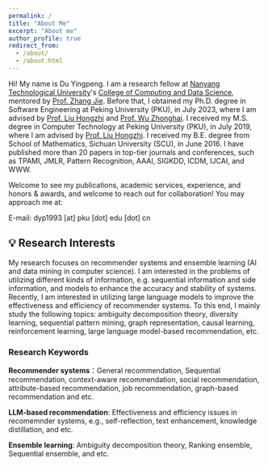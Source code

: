 ```yaml
---
permalink: /
title: "About Me"
excerpt: "About me"
author_profile: true
redirect_from: 
  - /about/
  - /about.html
---
```


Hi! My name is Du Yingpeng. I am a research fellow at [Nanyang Technological University](https://www.ntu.edu.sg/)'s [College of Computing and Data Science](https://www.ntu.edu.sg/computing), mentored by [Prof. Zhang Jie](https://personal.ntu.edu.sg/zhangj/). Before that, I obtained my Ph.D. degree in Software Engineering at Peking University (PKU), in July 2023, where I am advised by [Prof. Liu Hongzhi](https://www.ss.pku.edu.cn/teacherteam/teacherlist/2267-%E5%88%98%E5%AE%8F%E5%BF%97.html) and [Prof. Wu Zhonghai](https://www.ss.pku.edu.cn/teacherteam/teacherlist/1669-%E5%90%B4%E4%B8%AD%E6%B5%B7.html). I received my M.S. degree in Computer Technology at Peking University (PKU), in July 2019, where I am advised by [Prof. Liu Hongzhi](https://www.ss.pku.edu.cn/teacherteam/teacherlist/2267-%E5%88%98%E5%AE%8F%E5%BF%97.html).
I received my B.E. degree from School of Mathematics, Sichuan University (SCU), in June 2016. I have published more than 20 papers in top-tier journals and conferences, such as TPAMI, JMLR, Pattern Recognition, AAAI, SIGKDD, ICDM, IJCAI, and WWW.





Welcome to see my publications, academic services, experience, and honors & awards, and welcome to reach out for collaboration! You may approach me at:

E-mail: dyp1993 [at] pku [dot] edu [dot] cn

## 💡 Research Interests

My research focuses on recommender systems and ensemble learning (AI and data mining in computer science). I am interested in the problems of utilizing different kinds of information, e.g. sequential information and side information, and models to enhance the accuracy and stability of systems. Recently, I am interested in utilizing large language models to improve the effectiveness and efficiency of recommender systems. To this end, I mainly study the following topics: ambiguity decomposition theory, diversity learning, sequential pattern mining, graph representation, causal learning, reinforcement learning, large language model-based recommendation, etc.

### Research Keywords
**Recommender systems**：General recommendation, Sequential recommendation, context-aware recommendation, social recommendation, attribute-based recommendation, job recommendation, graph-based recommendation and etc. 

**LLM-based recommendation**: Effectiveness and efficiency issues in recomemnder systems, e.g., self-reflection, text enhancement, knowledge distillation, and etc.

**Ensemble learning**: Ambiguity decomposition theory, Ranking ensemble, Sequential ensemble, and etc.



